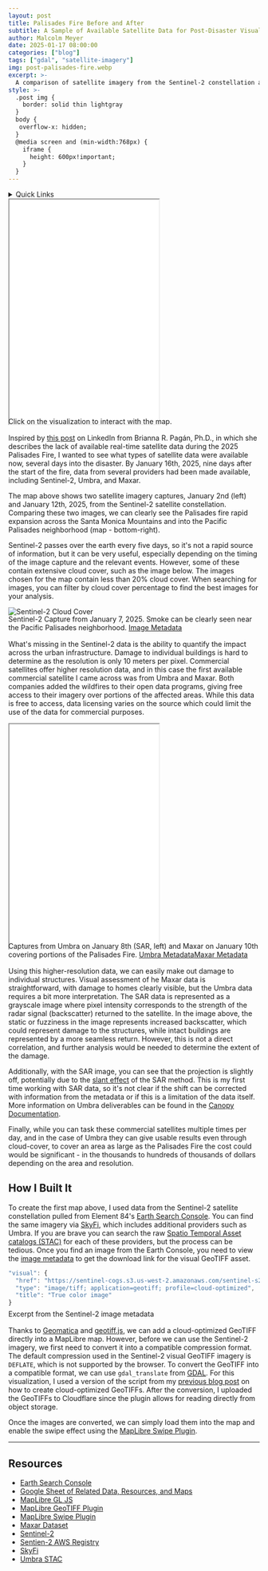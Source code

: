 ```yaml
---
layout: post
title: Palisades Fire Before and After
subtitle: A Sample of Available Satellite Data for Post-Disaster Visual Assessment
author: Malcolm Meyer
date: 2025-01-17 08:00:00
categories: ["blog"]
tags: ["gdal", "satellite-imagery"]
img: post-palisades-fire.webp
excerpt: >-
  A comparison of satellite imagery from the Sentinel-2 constellation and commercial providers Umbra and Maxar showing the Palisades Fire in California.
style: >-
  .post img {
    border: solid thin lightgray
  }
  body {
   overflow-x: hidden;
  }
  @media screen and (min-width:768px) {
    iframe {
      height: 600px!important;
    }
  }
---
```


<aside>
<details>
<summary>Quick Links</summary>
  <ul>
    <li><a href="#map2">Commercial Satellite Map</a></li>
    <li><a href="#How-I-Built-It">How I Built It</a></li>
    <li><a href="#Resources">Resources</a></li>
    <li><a href="#featured">Related Posts</a></li>
  </ul>
</details>
</aside>

<iframe id="map1" src="/apps/fire-swipe-map/?version=open" height="450"></iframe>
<figcaption style="margin:-1rem 0 1rem 0">Click on the visualization to interact with the map.</figcaption>

Inspired by [this post](https://www.linkedin.com/pulse/when-our-community-burned-where-satellite-information-pag%C3%A1n-phd-8rxwf/) on LinkedIn from Brianna R. Pagán, Ph.D., in which she describes the lack of available real-time satellite data during the 2025 Palisades Fire, I wanted to see what types of satellite data were available now, several days into the disaster. By January 16th, 2025, nine days after the start of the fire, data from several providers had been made available, including Sentinel-2, Umbra, and Maxar.

The map above shows two satellite imagery captures, January 2nd (left) and January 12th, 2025, from the Sentinel-2 satellite constellation. Comparing these two images, we can clearly see the Palisades fire rapid expansion across the Santa Monica Mountains and into the Pacific Palisades neighborhood (map - bottom-right).

Sentinel-2 passes over the earth every five days, so it's not a rapid source of information, but it can be very useful, especially depending on the timing of the image capture and the relevant events. However, some of these contain extensive cloud cover, such as the image below. The images chosen for the map contain less than 20% cloud cover. When searching for images, you can filter by cloud cover percentage to find the best images for your analysis.

![Sentinel-2 Cloud Cover](/assets/img/4x3_s2-cloud-cover.webp)
<figcaption style="margin: -1rem 0 1rem 0">Sentinel-2 Capture from January 7, 2025. Smoke can be clearly seen near the Pacific Palisades neighborhood. <a href="https://earth-search.aws.element84.com/v1/collections/sentinel-2-c1-l2a/items/S2B_T11SLT_20250107T183647_L2A" target="_blank">Image Metadata</a></figcaption>

What's missing in the Sentinel-2 data is the ability to quantify the impact across the urban infrastructure. Damage to individual buildings is hard to determine as the resolution is only 10 meters per pixel. Commercial satellites offer higher resolution data, and in this case the first available commercial satellite I came across was from Umbra and Maxar. Both companies added the wildfires to their open data programs, giving free access to their imagery over portions of the affected areas. While this data is free to access, data licensing varies on the source which could limit the use of the data for commercial purposes.

<iframe id="map2" src="/apps/fire-swipe-map/?version=commercial" height="450"></iframe>
<figcaption style="margin: -1rem 0 1rem 0">Captures from Umbra on January 8th (SAR, left) and Maxar on January 10th covering portions of the Palisades Fire. <a href="https://radiantearth.github.io/stac-browser/#/external/s3.us-west-2.amazonaws.com/umbra-open-data-catalog/stac/2025/2025-01/2025-01-08/0aeddcd7-be10-48c2-a85f-7d634efaeafd/0aeddcd7-be10-48c2-a85f-7d634efaeafd.json?.asset=asset-gec" target="_blank">Umbra Metadata</a><a href="https://stacindex.org/catalogs/maxar-open-data-catalog-ard-format#/item/3ASjitMxUyc5THh8EmvKnoRZFbf1utN21NbV91oMefNNSnEjwmdXSsi667HzHB/EhasWoEgo6keehwcHhSM8e8DJ1EFG7zXRNE5wLVmPhfkiJrXwMdvaYyBTSqsXcjiWkNYt9VKdkhcLzVNATG9zEDNqKfJDJbAYZwAqxxouEnxE7ZjrBih2KzHaAq/KZHdnKcdvXLPR3bQV2t82VTpkc4VFoYyHuUhR3BRYP2Rhwte8uGf7MUV27iHLL7V4ct3oTvdRZLt9nKvpc24Wktw35upv1cAnvdu2XWWiKvMWBcq?si=2&t=1#13/34.074133/-118.602905" target="_blank">Maxar Metadata</a></figcaption>

Using this higher-resolution data, we can easily make out damage to individual structures. Visual assessment of he Maxar data is straightforward, with damage to homes clearly visible, but the Umbra data requires a bit more interpretation. The SAR data is represented as a grayscale image where pixel intensity corresponds to the strength of the radar signal (backscatter) returned to the satellite. In the image above, the static or fuzziness in the image represents increased backscatter, which could represent damage to the structures, while intact buildings are represented by a more seamless return. However, this is not a direct correlation, and further analysis would be needed to determine the extent of the damage.

Additionally, with the SAR image, you can see that the projection is slightly off, potentially due to the [slant effect](https://natural-resources.canada.ca/maps-tools-and-publications/satellite-imagery-elevation-data-and-air-photos/tutorial-fundamentals-remote-sensing/microwave-remote-sensing/radar-image-distortions/9325) of the SAR method. This is my first time working with SAR data, so it's not clear if the shift can be corrected with information from the metadata or if this is a limitation of the data itself. More information on Umbra deliverables can be found in the [Canopy Documentation](https://docs.canopy.umbra.space/docs/introduction).

Finally, while you can task these commercial satellites multiple times per day, and in the case of Umbra they can give usable results even through cloud-cover, to cover an area as large as the Palisades Fire the cost could would be significant - in the thousands to hundreds of thousands of dollars depending on the area and resolution.

## How I Built It

To create the first map above, I used data from the Sentinel-2 satellite constellation pulled from Element 84's [Earth Search Console](https://console.earth-search.aws.element84.com/). You can find the same imagery via [SkyFi](https://app.skyfi.com/welcome), which includes additional providers such as Umbra. If you are brave you can search the raw [Spatio Temporal Asset catalogs (STAC)](https://stacindex.org/catalogs) for each of these providers, but the process can be tedious. Once you find an image from the Earth Console, you need to view the [image metadata](https://earth-search.aws.element84.com/v1/collections/sentinel-2-l2a/items/S2A_11SLT_20250112_0_L2A) to get the download link for the visual GeoTIFF asset.

```JavaScript
"visual": {
  "href": "https://sentinel-cogs.s3.us-west-2.amazonaws.com/sentinel-s2-l2a-cogs/11/S/LT/2025/1/S2A_11SLT_20250112_0_L2A/TCI.tif",
  "type": "image/tiff; application=geotiff; profile=cloud-optimized",
  "title": "True color image"
}
```
<figcaption style="margin: -0.5rem 0 1rem 0">Excerpt from the Sentinel-2 image metadata</figcaption>

Thanks to [Geomatica](https://github.com/geomatico/maplibre-cog-protocol) and [geotiff.js](https://geotiffjs.github.io/), we can add a cloud-optimized GeoTIFF directly into a MapLibre map. However, before we can use the Sentinel-2 imagery, we first need to convert it into a compatible compression format. The default compression used in the Sentinel-2 visual GeoTIFF imagery is `DEFLATE`, which is not supported by the browser. To convert the GeoTIFF into a compatible format, we can use `gdal_translate` from [GDAL](https://gdal.org/). For this visualization, I used a version of the script from my [previous blog post](https://www.getbounds.com/blog/generating-cloud-optimized-geotiffs-and-raster-tiles-with-gdal/) on how to create cloud-optimized GeoTIFFs. After the conversion, I uploaded the GeoTIFFs to Cloudflare since the plugin allows for reading directly from object storage.

Once the images are converted, we can simply load them into the map and enable the swipe effect using the [MapLibre Swipe Plugin](https://github.com/maplibre/maplibre-gl-compare). 

---

## Resources

- [Earth Search Console](https://console.earth-search.aws.element84.com/)
- [Google Sheet of Related Data, Resources, and Maps](https://docs.google.com/spreadsheets/d/1nz67dFSsy8cGZ1G1j-vv1DufOjxI9i0jCjZfpYBw5BU/edit#gid=0)
- [MapLibre GL JS](https://docs.mapbox.com/mapbox-gl-js/api/)
- [MapLibre GeoTIFF Plugin](https://github.com/geomatico/maplibre-cog-protocol)
- [MapLibre Swipe Plugin](https://github.com/maplibre/maplibre-gl-compare)
- [Maxar Dataset](https://stacindex.org/catalogs/maxar-open-data-catalog-ard-format#/item/3ASjitMxUyc5THh8EmvKnoRZFbf1utN21NbV91oMefNNSnEjwmdXSsi667HzHB/EhasWoEgo6keehwcHhSM8e8DJ1EFG7zXRNE5wLVmPhfkiJrXwMdvaYyBTSqsXcjiWkNYt9VKdkhcLzVNATG9zEDNqKfJDJbAYZwAqxxouEnxE7ZjrBih2KzHaAq/KZHdnKcdvXLPR3bQV2t82VTpkc4VFoYyHuUhR3BRYP2Rhwte8uGf7MUV27iHLL7V4ct3oTvdRZLt9nKvpc24Wktw35upv1cAnvdu2XWWiKvMWBcq?si=2&t=1#13/34.038505/-118.543714)
- [Sentinel-2](https://sentinel.esa.int/web/sentinel/missions/sentinel-2)
- [Sentien-2 AWS Registry](https://registry.opendata.aws/sentinel-2/)
- [SkyFi](https://app.skyfi.com/)
- [Umbra STAC](https://radiantearth.github.io/stac-browser/#/external/s3.us-west-2.amazonaws.com/umbra-open-data-catalog/stac/catalog.json?.language=en)

